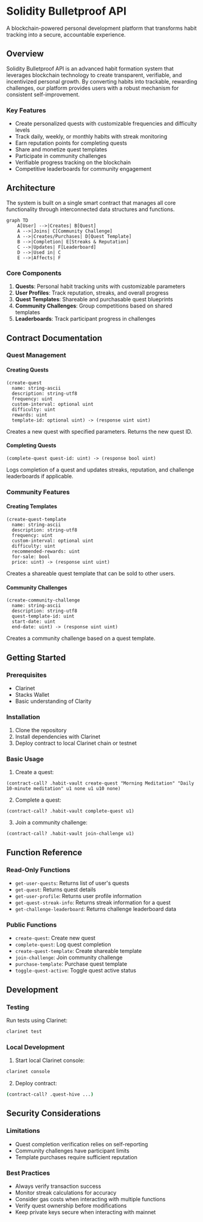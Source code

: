 # Solidity Bulletproof API

A blockchain-powered personal development platform that transforms habit tracking into a secure, accountable experience.

## Overview

Solidity Bulletproof API is an advanced habit formation system that leverages blockchain technology to create transparent, verifiable, and incentivized personal growth. By converting habits into trackable, rewarding challenges, our platform provides users with a robust mechanism for consistent self-improvement.

### Key Features

- Create personalized quests with customizable frequencies and difficulty levels
- Track daily, weekly, or monthly habits with streak monitoring
- Earn reputation points for completing quests
- Share and monetize quest templates
- Participate in community challenges
- Verifiable progress tracking on the blockchain
- Competitive leaderboards for community engagement

## Architecture

The system is built on a single smart contract that manages all core functionality through interconnected data structures and functions.

```mermaid
graph TD
    A[User] -->|Creates| B[Quest]
    A -->|Joins| C[Community Challenge]
    A -->|Creates/Purchases| D[Quest Template]
    B -->|Completion| E[Streaks & Reputation]
    C -->|Updates| F[Leaderboard]
    D -->|Used in| C
    E -->|Affects| F
```

### Core Components

1. **Quests**: Personal habit tracking units with customizable parameters
2. **User Profiles**: Track reputation, streaks, and overall progress
3. **Quest Templates**: Shareable and purchasable quest blueprints
4. **Community Challenges**: Group competitions based on shared templates
5. **Leaderboards**: Track participant progress in challenges

## Contract Documentation

### Quest Management

#### Creating Quests

```clarity
(create-quest 
  name: string-ascii
  description: string-utf8
  frequency: uint
  custom-interval: optional uint
  difficulty: uint
  rewards: uint
  template-id: optional uint) -> (response uint uint)
```

Creates a new quest with specified parameters. Returns the new quest ID.

#### Completing Quests

```clarity
(complete-quest quest-id: uint) -> (response bool uint)
```

Logs completion of a quest and updates streaks, reputation, and challenge leaderboards if applicable.

### Community Features

#### Creating Templates

```clarity
(create-quest-template
  name: string-ascii
  description: string-utf8
  frequency: uint
  custom-interval: optional uint
  difficulty: uint
  recommended-rewards: uint
  for-sale: bool
  price: uint) -> (response uint uint)
```

Creates a shareable quest template that can be sold to other users.

#### Community Challenges

```clarity
(create-community-challenge
  name: string-ascii
  description: string-utf8
  quest-template-id: uint
  start-date: uint
  end-date: uint) -> (response uint uint)
```

Creates a community challenge based on a quest template.

## Getting Started

### Prerequisites

- Clarinet
- Stacks Wallet
- Basic understanding of Clarity

### Installation

1. Clone the repository
2. Install dependencies with Clarinet
3. Deploy contract to local Clarinet chain or testnet

### Basic Usage

1. Create a quest:
```clarity
(contract-call? .habit-vault create-quest "Morning Meditation" "Daily 10-minute meditation" u1 none u1 u10 none)
```

2. Complete a quest:
```clarity
(contract-call? .habit-vault complete-quest u1)
```

3. Join a community challenge:
```clarity
(contract-call? .habit-vault join-challenge u1)
```

## Function Reference

### Read-Only Functions

- `get-user-quests`: Returns list of user's quests
- `get-quest`: Returns quest details
- `get-user-profile`: Returns user profile information
- `get-quest-streak-info`: Returns streak information for a quest
- `get-challenge-leaderboard`: Returns challenge leaderboard data

### Public Functions

- `create-quest`: Create new quest
- `complete-quest`: Log quest completion
- `create-quest-template`: Create shareable template
- `join-challenge`: Join community challenge
- `purchase-template`: Purchase quest template
- `toggle-quest-active`: Toggle quest active status

## Development

### Testing

Run tests using Clarinet:
```bash
clarinet test
```

### Local Development

1. Start local Clarinet console:
```bash
clarinet console
```

2. Deploy contract:
```bash
(contract-call? .quest-hive ...)
```

## Security Considerations

### Limitations

- Quest completion verification relies on self-reporting
- Community challenges have participant limits
- Template purchases require sufficient reputation

### Best Practices

- Always verify transaction success
- Monitor streak calculations for accuracy
- Consider gas costs when interacting with multiple functions
- Verify quest ownership before modifications
- Keep private keys secure when interacting with mainnet